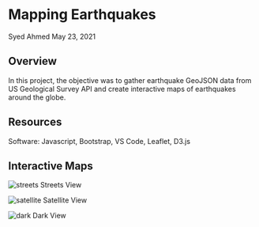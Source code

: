 # Mapping Earthquakes

Syed Ahmed
May 23, 2021 


## Overview 

In this project, the objective was to gather earthquake GeoJSON data from US Geological Survey API and create interactive maps of earthquakes around the globe. 

## Resources 
Software: Javascript, Bootstrap, VS Code, Leaflet, D3.js 

## Interactive Maps 

![streets](https://user-images.githubusercontent.com/45697471/119290079-dc3b2500-bc19-11eb-8720-88a7723ce1eb.png)
Streets View 

![satellite](https://user-images.githubusercontent.com/45697471/119290122-eceb9b00-bc19-11eb-94d2-a0bb6d6caaa2.png)
Satellite View 

![dark](https://user-images.githubusercontent.com/45697471/119290132-f248e580-bc19-11eb-8f48-d1cab84f0594.png)
Dark View 
